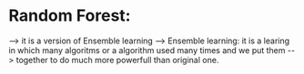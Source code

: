 # Random Forest: 
--> it is a version of Ensemble learning
--> Ensemble learning: it is a learing in which many algoritms or a algorithm used many times and we put them 
--> together to do much more powerfull than original one.

